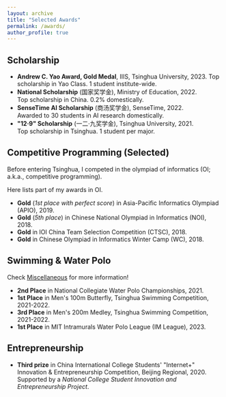 ```yaml
---
layout: archive
title: "Selected Awards"
permalink: /awards/
author_profile: true
---
```


## Scholarship
* **Andrew C. Yao Award, Gold Medal**, IIIS, Tsinghua University, 2023.
  Top scholarship in Yao Class. 1 student institute-wide.
* **National Scholarship** (国家奖学金), Ministry of Education, 2022.  
  Top scholarship in China. 0.2% domestically.
* **SenseTime AI Scholarship** (商汤奖学金), SenseTime, 2022.  
  Awarded to 30 students in AI research domestically.
* **"12·9" Scholarship** (一二·九奖学金), Tsinghua University, 2021.  
  Top scholarship in Tsinghua. 1 student per major.

## Competitive Programming (Selected)
Before entering Tsinghua, I competed in the olympiad of informatics (OI; a.k.a., competitive programming).

Here lists part of my awards in OI.

* **Gold** (*1st place with perfect score*) in Asia-Pacific Informatics Olympiad (APIO), 2019.
* **Gold** (*5th place*) in Chinese National Olympiad in Informatics (NOI), 2018.
* **Gold** in IOI China Team Selection Competition (CTSC), 2018.
* **Gold** in Chinese Olympiad in Informatics Winter Camp (WC), 2018.

## Swimming & Water Polo
Check [Miscellaneous](../misc/) for more information!

* **2nd Place** in National Collegiate Water Polo Championships, 2021.
* **1st Place** in Men's 100m Butterfly, Tsinghua Swimming Competition, 2021-2022.
* **3rd Place** in Men's 200m Medley, Tsinghua Swimming Competition, 2021-2022.
* **1st Place** in MIT Intramurals Water Polo League (IM League), 2023.

## Entrepreneurship
* **Third prize** in China International College Students' "Internet+" Innovation & Entrepreneurship Competition, Beijing Regional, 2020.  
Supported by a *National College Student Innovation and Entrepreneurship Project*.
